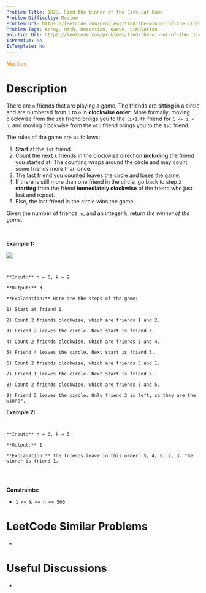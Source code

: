 ```yaml
---
Problem Title: 1823. Find the Winner of the Circular Game
Problem Difficulty: Medium
Problem Url: https://leetcode.com/problems/find-the-winner-of-the-circular-game/
Problem Tags: Array, Math, Recursion, Queue, Simulation
Solution Url: https://leetcode.com/problems/find-the-winner-of-the-circular-game/solution/
IsPremium: No
IsTemplate: No
---
```


<span style="color: rgb(239, 108, 0);">Medium</span>

# Description

There are `n` friends that are playing a game. The friends are sitting in a circle and are numbered from `1` to `n` in **clockwise order**. More formally, moving clockwise from the `ith` friend brings you to the `(i+1)th` friend for `1 <= i < n`, and moving clockwise from the `nth` friend brings you to the `1st` friend.


The rules of the game are as follows:


1. **Start** at the `1st` friend.
2. Count the next `k` friends in the clockwise direction **including** the friend you started at. The counting wraps around the circle and may count some friends more than once.
3. The last friend you counted leaves the circle and loses the game.
4. If there is still more than one friend in the circle, go back to step `2` **starting** from the friend **immediately clockwise** of the friend who just lost and repeat.
5. Else, the last friend in the circle wins the game.


Given the number of friends, `n`, and an integer `k`, return *the winner of the game*.


 


**Example 1:**


![](https://assets.leetcode.com/uploads/2021/03/25/ic234-q2-ex11.png)

```

**Input:** n = 5, k = 2
**Output:** 3
**Explanation:** Here are the steps of the game:
1) Start at friend 1.
2) Count 2 friends clockwise, which are friends 1 and 2.
3) Friend 2 leaves the circle. Next start is friend 3.
4) Count 2 friends clockwise, which are friends 3 and 4.
5) Friend 4 leaves the circle. Next start is friend 5.
6) Count 2 friends clockwise, which are friends 5 and 1.
7) Friend 1 leaves the circle. Next start is friend 3.
8) Count 2 friends clockwise, which are friends 3 and 5.
9) Friend 5 leaves the circle. Only friend 3 is left, so they are the winner.
```

**Example 2:**



```

**Input:** n = 6, k = 5
**Output:** 1
**Explanation:** The friends leave in this order: 5, 4, 6, 2, 3. The winner is friend 1.

```

 


**Constraints:**


* `1 <= k <= n <= 500`


# LeetCode Similar Problems

- []()

# Useful Discussions

- []()

